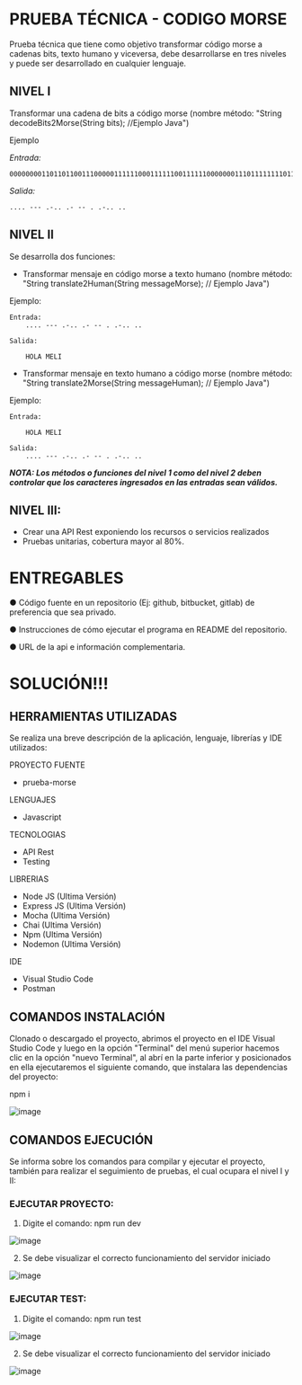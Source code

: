 # PRUEBA TÉCNICA - CODIGO MORSE

Prueba técnica que tiene como objetivo transformar código morse a cadenas bits, texto humano y viceversa, debe desarrollarse en tres niveles y puede ser desarrollado en cualquier lenguaje.

## NIVEL I 
Transformar una cadena de bits a código morse (nombre método: "String decodeBits2Morse(String bits); //Ejemplo Java")

Ejemplo

  *Entrada:*
  
    00000000110110110011100000111111000111111001111110000000111011111111011101110000000110001111110000011111100111111000000011000011011111111011101100000011011100000000000

  *Salida:*
  
    .... --- .-.. .- -- . .-.. ..

## NIVEL II 
Se desarrolla dos funciones:

 - Transformar mensaje en código morse a texto humano (nombre método: "String translate2Human(String messageMorse); // Ejemplo Java")
 
 Ejemplo:
 
    Entrada:
        .... --- .-.. .- -- . .-.. ..
        
    Salida:
    
        HOLA MELI

 - Transformar mensaje en texto humano a código morse (nombre método: "String translate2Morse(String messageHuman); // Ejemplo Java")
 
 Ejemplo:
    
    Entrada:
        
        HOLA MELI
    
    Salida:        
        .... --- .-.. .- -- . .-.. ..

***NOTA: Los métodos o funciones del nivel 1 como del nivel 2 deben controlar que los caracteres
ingresados en las entradas sean válidos.***


## NIVEL III:
 - Crear una API Rest exponiendo los recursos o servicios realizados
 - Pruebas unitarias, cobertura mayor al 80%.

# ENTREGABLES

● Código fuente en un repositorio (Ej: github, bitbucket, gitlab) de preferencia que sea privado.

● Instrucciones de cómo ejecutar el programa en README del repositorio.

● URL de la api e información complementaria.


# SOLUCIÓN!!!

## HERRAMIENTAS UTILIZADAS

Se realiza una breve descripción de la aplicación, lenguaje, librerías y IDE utilizados:

PROYECTO FUENTE
- prueba-morse

LENGUAJES
- Javascript

TECNOLOGIAS
- API Rest
- Testing

LIBRERIAS
- Node JS (Ultima Versión)
- Express JS (Ultima Versión)
- Mocha (Ultima Versión)
- Chai (Ultima Versión)
- Npm (Ultima Versión)
- Nodemon (Ultima Versión)

IDE
- Visual Studio Code
- Postman

## COMANDOS INSTALACIÓN

Clonado o descargado el proyecto, abrimos el proyecto en el IDE Visual Studio Code y luego en la opción "Terminal" del menú superior hacemos clic en la opción "nuevo Terminal", al abrí en la parte inferior y posicionados en ella ejecutaremos el siguiente comando, que instalara las dependencias del proyecto: 

npm i

![image](https://user-images.githubusercontent.com/72896123/180824410-32cca578-ef75-47d3-9b3c-6211688bc0c2.png)


## COMANDOS EJECUCIÓN

Se informa sobre los comandos para compilar y ejecutar el proyecto, también para realizar el seguimiento de pruebas, el cual ocupara el nivel I y II:

### EJECUTAR PROYECTO:

1. Digite el comando: npm run dev

![image](https://user-images.githubusercontent.com/72896123/180830147-e7536de1-c8db-44db-8bd1-19fce1fe0085.png)

2. Se debe visualizar el correcto funcionamiento del servidor iniciado

![image](https://user-images.githubusercontent.com/72896123/180830461-9e0c9811-a0d4-45f9-83f5-cdf1761e7d19.png)

### EJECUTAR TEST:

1. Digite el comando: npm run test

![image](https://user-images.githubusercontent.com/72896123/180832580-b76aefd1-3448-4f50-847f-f6206b16909c.png)

2. Se debe visualizar el correcto funcionamiento del servidor iniciado

![image](https://user-images.githubusercontent.com/72896123/180832748-79cb58e1-87e8-46b5-a5fa-477502c7dde7.png)

